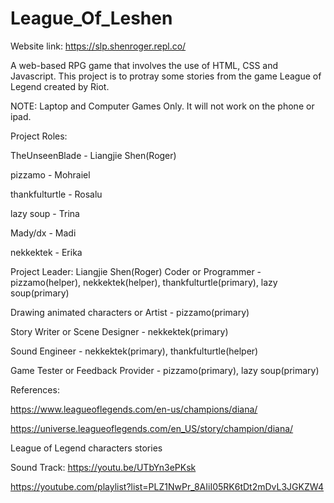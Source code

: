 # League_Of_Leshen

Website link: https://slp.shenroger.repl.co/

A web-based RPG game that involves the use of HTML, CSS and Javascript. This project is to protray some stories from the game League of Legend created by Riot.

NOTE: Laptop and Computer Games Only. It will not work on the phone or ipad.

Project Roles:

TheUnseenBlade - Liangjie Shen(Roger) 

pizzamo - Mohraiel

thankfulturtle - Rosalu

lazy soup - Trina

Mady/dx - Madi

nekkektek - Erika


Project Leader: Liangjie Shen(Roger)
Coder or Programmer - pizzamo(helper), nekkektek(helper), thankfulturtle(primary), lazy soup(primary)

Drawing animated characters or Artist - pizzamo(primary)

Story Writer or Scene Designer - nekkektek(primary)

Sound Engineer - nekkektek(primary), thankfulturtle(helper)

Game Tester or Feedback Provider - pizzamo(primary), lazy soup(primary)


References:

https://www.leagueoflegends.com/en-us/champions/diana/

https://universe.leagueoflegends.com/en_US/story/champion/diana/

League of Legend characters stories

Sound Track:
https://youtu.be/UTbYn3ePKsk

https://youtube.com/playlist?list=PLZ1NwPr_8AIiI05RK6tDt2mDvL3JGKZW4


